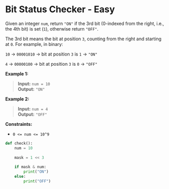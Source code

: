 # Bit Status Checker - Easy

Given an integer `num`, return `"ON"` if the 3rd bit (0-indexed from the right, i.e., the 4th bit) is set (`1`), otherwise return `"OFF"`.

The 3rd bit means the bit at position `3`, counting from the right and starting at `0`. For example, in binary:

`10` → `00001010` → bit at position `3` is `1` → `"ON"`

`4` → `00000100` → bit at position `3` is `0` → `"OFF"`

**Example 1:**

> **Input:** `num = 10`  
> **Output:** `"ON"`

**Example 2:**

> **Input:** `num = 4`  
> **Output:** `"OFF"`

**Constraints:**

- `0 <= num <= 10^9`

```Python
def check():
    num = 10
    
    mask = 1 << 3
    
    if mask & num:
        print("ON")
    else:
        print("OFF")
```